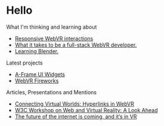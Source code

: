 # Hello

What I'm thinking and learning about

* [Responsive WebVR interactions](/responsive-webvr-interactions/)
* [What it takes to be a full-stack WebVR developer.](/full-stack-webvr/)
* [Learning Blender.](/learning-blender/)

Latest projects

* [A-Frame UI Widgets](https://github.com/caseyyee/aframe-ui-widgets)
* [WebVR Fireworks](https://github.com/caseyyee/webvr-fireworks)

Articles, Presentations and Mentions

* [Connecting Virtual Worlds: Hyperlinks in WebVR](https://blog.mozvr.com/connecting-virtual-worlds-hyperlinks-in-webvr/)
* [W3C Workshop on Web and Virtual Reality: A Look Ahead](https://hacks.mozilla.org/2016/12/w3c-workshop-on-web-and-virtual-reality-a-look-ahead/)
* [The future of the internet is coming, and it’s in VR](https://versions.killscreen.com/future-internet-coming-vr/)
